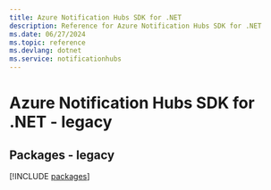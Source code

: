 ```yaml
---
title: Azure Notification Hubs SDK for .NET
description: Reference for Azure Notification Hubs SDK for .NET
ms.date: 06/27/2024
ms.topic: reference
ms.devlang: dotnet
ms.service: notificationhubs
---
```

# Azure Notification Hubs SDK for .NET - legacy
## Packages - legacy
[!INCLUDE [packages](notification-hubs-index.md)]